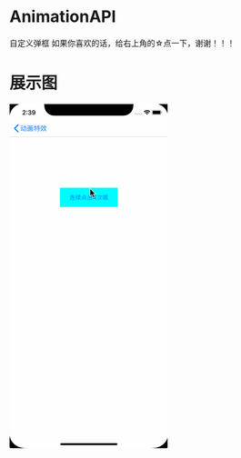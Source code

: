 # AnimationAPI

自定义弹框
如果你喜欢的话，给右上角的☆点一下，谢谢！！！




# 展示图

![image](https://github.com/fc19901016/AnimationAPI/blob/master/Untitled.gif )
